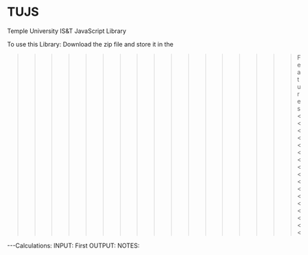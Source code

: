 # TUJS
Temple University IS&amp;T JavaScript Library

To use this Library: Download the zip file and store it in the 

>>>>>>>>>>>>>>>>> Features <<<<<<<<<<<<<<<<<

---Calculations:
INPUT:  First
OUTPUT:
NOTES:
